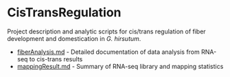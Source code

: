 CisTransRegulation
==================

Project description and analytic scripts for cis/trans regulation of fiber development and domestication in *G. hirsutum*.

* [fiberAnalysis.md](fiberAnalysis.md) - Detailed documentation of data analysis from RNA-seq to cis-trans results
* [mappingResult.md](mappingResult.md) - Summary of RNA-seq library and mapping statistics

